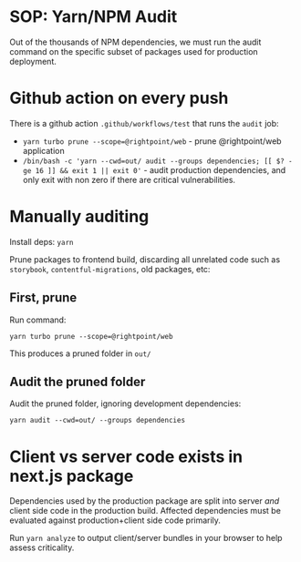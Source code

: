 # SOP: Yarn/NPM Audit

Out of the thousands of NPM dependencies, we must run the audit command on the specific subset of packages used for production deployment.

# Github action on every push

There is a github action `.github/workflows/test` that runs the `audit` job:

-   `yarn turbo prune --scope=@rightpoint/web` - prune @rightpoint/web application
-   `/bin/bash -c 'yarn --cwd=out/ audit --groups dependencies; [[ $? -ge 16 ]] && exit 1 || exit 0'` - audit production dependencies, and only exit with non zero if there are critical vulnerabilities.

# Manually auditing

Install deps: `yarn`

Prune packages to frontend build, discarding all unrelated code such as `storybook`, `contentful-migrations`, old packages, etc:

## First, prune

Run command:

`yarn turbo prune --scope=@rightpoint/web`

This produces a pruned folder in `out/`

## Audit the pruned folder

Audit the pruned folder, ignoring development dependencies:

`yarn audit --cwd=out/ --groups dependencies`

# Client vs server code exists in next.js package

Dependencies used by the production package are split into server _and_ client side code in the production build. Affected dependencies must be evaluated against production+client side code primarily.

Run `yarn analyze` to output client/server bundles in your browser to help assess criticality.

